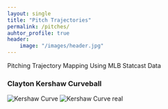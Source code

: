 ```yaml
---
layout: single
title: "Pitch Trajectories"
permalink: /pitches/
auhtor_profile: true 
header:
	image: "/images/header.jpg"
---
```

Pitching Trajectory Mapping Using MLB Statcast Data

### Clayton Kershaw Curveball
![Kershaw Curve](/images/pitch_traj/kershaw_curveball_traj_all.gif)
![Kershaw Curve real](/images/pitch_traj/kershaw_curveball.gif)




